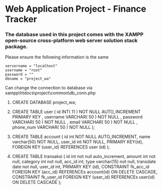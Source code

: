 # Web Application Project - Finance Tracker

### The database used in this project comes with the XAMPP open-source cross-platform web server solution stack package.

Please ensure the following information is the same
```
servername = "localhost"
username = "root"
password = ""
dbname = "project_wa"
```
Can change the connection to database via xampp\htdocs\project\common\db_conn.php

1. CREATE DATABASE project_wa;

2. CREATE TABLE user (
	id INT( 11 ) NOT NULL AUTO_INCREMENT PRIMARY KEY ,
	username VARCHAR( 50 ) NOT NULL ,
	password VARCHAR( 50 ) NOT NULL ,
	email VARCHAR( 50 ) NOT NULL ,
	phone_num VARCHAR( 50 ) NOT NULL
);

2. CREATE TABLE account (
	id int NOT NULL AUTO_INCREMENT,
	name varchar(50) NOT NULL,
	user_id int NOT NULL,
	PRIMARY KEY(id),
	FOREIGN KEY (user_id) 
	REFERENCES user (id)
);

3. CREATE TABLE transaksi ( 
	id int not null auto_increment, 
	amount int not null, 
	category int not null, 
	acc_id int, 
	type varchar(15) not null, 
	transdate date not null,
 	user_id int, 
	PRIMARY KEY (id),
 	CONSTRAINT fk_acc_id FOREIGN KEY (acc_id) REFERENCEs account(id) ON DELETE CASCADE,
 	CONSTRAINT fk_user_id FOREIGN KEY (user_id) REFERENCEs user(id) ON DELETE CASCADE
 );
